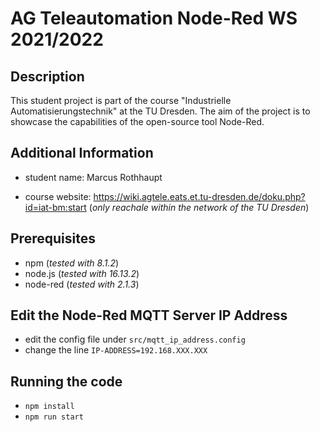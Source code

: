 # AG Teleautomation Node-Red WS 2021/2022
## Description

This student project is part of the course "Industrielle Automatisierungstechnik" at the TU Dresden. 
The aim of the project is to showcase the capabilities of the open-source tool Node-Red.

## Additional Information
- student name: Marcus Rothhaupt

- course website: https://wiki.agtele.eats.et.tu-dresden.de/doku.php?id=iat-bm:start
  (*only reachale within the network of the TU Dresden*)

## Prerequisites

- npm (*tested with 8.1.2*)
- node.js (*tested with 16.13.2*)
- node-red (*tested with 2.1.3*)

## Edit the Node-Red MQTT Server IP Address
- edit the config file under <code>src/mqtt_ip_address.config</code>
- change the line <code>IP-ADDRESS=192.168.XXX.XXX</code>

## Running the code

- <code>npm install</code>
- <code>npm run start</code>

